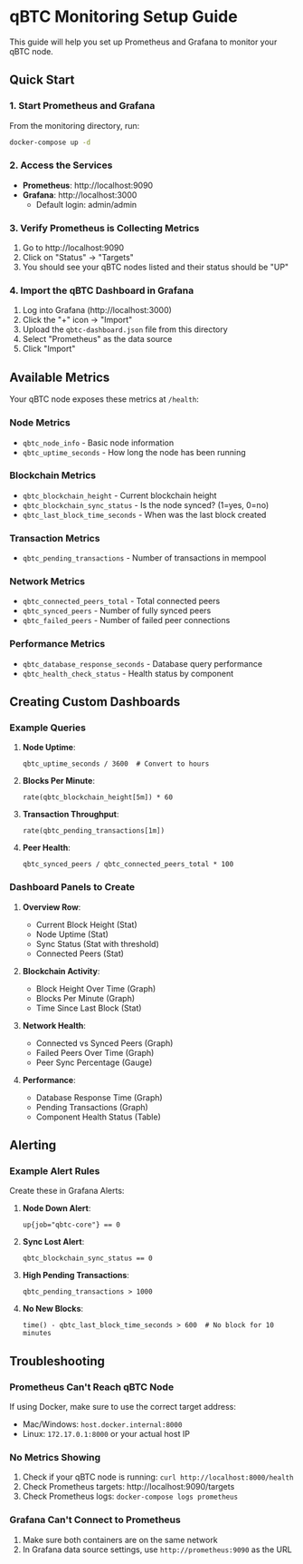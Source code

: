 # qBTC Monitoring Setup Guide

This guide will help you set up Prometheus and Grafana to monitor your qBTC node.

## Quick Start

### 1. Start Prometheus and Grafana

From the monitoring directory, run:
```bash
docker-compose up -d
```

### 2. Access the Services

- **Prometheus**: http://localhost:9090
- **Grafana**: http://localhost:3000
  - Default login: admin/admin

### 3. Verify Prometheus is Collecting Metrics

1. Go to http://localhost:9090
2. Click on "Status" → "Targets"
3. You should see your qBTC nodes listed and their status should be "UP"

### 4. Import the qBTC Dashboard in Grafana

1. Log into Grafana (http://localhost:3000)
2. Click the "+" icon → "Import"
3. Upload the `qbtc-dashboard.json` file from this directory
4. Select "Prometheus" as the data source
5. Click "Import"

## Available Metrics

Your qBTC node exposes these metrics at `/health`:

### Node Metrics
- `qbtc_node_info` - Basic node information
- `qbtc_uptime_seconds` - How long the node has been running

### Blockchain Metrics
- `qbtc_blockchain_height` - Current blockchain height
- `qbtc_blockchain_sync_status` - Is the node synced? (1=yes, 0=no)
- `qbtc_last_block_time_seconds` - When was the last block created

### Transaction Metrics
- `qbtc_pending_transactions` - Number of transactions in mempool

### Network Metrics
- `qbtc_connected_peers_total` - Total connected peers
- `qbtc_synced_peers` - Number of fully synced peers
- `qbtc_failed_peers` - Number of failed peer connections

### Performance Metrics
- `qbtc_database_response_seconds` - Database query performance
- `qbtc_health_check_status` - Health status by component

## Creating Custom Dashboards

### Example Queries

1. **Node Uptime**:
   ```promql
   qbtc_uptime_seconds / 3600  # Convert to hours
   ```

2. **Blocks Per Minute**:
   ```promql
   rate(qbtc_blockchain_height[5m]) * 60
   ```

3. **Transaction Throughput**:
   ```promql
   rate(qbtc_pending_transactions[1m])
   ```

4. **Peer Health**:
   ```promql
   qbtc_synced_peers / qbtc_connected_peers_total * 100
   ```

### Dashboard Panels to Create

1. **Overview Row**:
   - Current Block Height (Stat)
   - Node Uptime (Stat)
   - Sync Status (Stat with threshold)
   - Connected Peers (Stat)

2. **Blockchain Activity**:
   - Block Height Over Time (Graph)
   - Blocks Per Minute (Graph)
   - Time Since Last Block (Stat)

3. **Network Health**:
   - Connected vs Synced Peers (Graph)
   - Failed Peers Over Time (Graph)
   - Peer Sync Percentage (Gauge)

4. **Performance**:
   - Database Response Time (Graph)
   - Pending Transactions (Graph)
   - Component Health Status (Table)

## Alerting

### Example Alert Rules

Create these in Grafana Alerts:

1. **Node Down Alert**:
   ```promql
   up{job="qbtc-core"} == 0
   ```

2. **Sync Lost Alert**:
   ```promql
   qbtc_blockchain_sync_status == 0
   ```

3. **High Pending Transactions**:
   ```promql
   qbtc_pending_transactions > 1000
   ```

4. **No New Blocks**:
   ```promql
   time() - qbtc_last_block_time_seconds > 600  # No block for 10 minutes
   ```

## Troubleshooting

### Prometheus Can't Reach qBTC Node

If using Docker, make sure to use the correct target address:
- Mac/Windows: `host.docker.internal:8000`
- Linux: `172.17.0.1:8000` or your actual host IP

### No Metrics Showing

1. Check if your qBTC node is running: `curl http://localhost:8000/health`
2. Check Prometheus targets: http://localhost:9090/targets
3. Check Prometheus logs: `docker-compose logs prometheus`

### Grafana Can't Connect to Prometheus

1. Make sure both containers are on the same network
2. In Grafana data source settings, use `http://prometheus:9090` as the URL